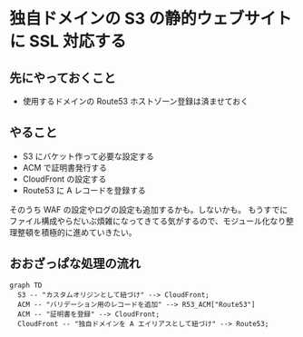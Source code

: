 # 独自ドメインの S3 の静的ウェブサイトに SSL 対応する

## 先にやっておくこと

* 使用するドメインの Route53 ホストゾーン登録は済ませておく


## やること

* S3 にバケット作って必要な設定する
* ACM で証明書発行する
* CloudFront の設定する
* Route53 に A レコードを登録する

そのうち WAF の設定やログの設定も追加するかも。しないかも。
もうすでにファイル構成やらだいぶ煩雑になってきてる気がするので、モジュール化なり整理整頓を積極的に進めていきたい。


## おおざっぱな処理の流れ

```mermaid
graph TD
  S3 -- "カスタムオリジンとして紐づけ" --> CloudFront;
  ACM -- "バリデーション用のレコードを追加" --> R53_ACM["Route53"]
  ACM -- "証明書を登録" --> CloudFront;
  CloudFront -- "独自ドメインを A エイリアスとして紐づけ" --> Route53;
```
